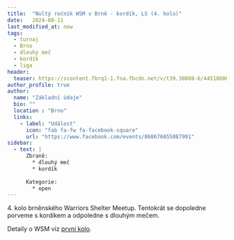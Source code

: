 ```yaml
---
title:  "Nultý ročník WSM v Brně - kordík, LS (4. kolo)"
date:   2024-08-11
last_modified_at: now
tags:
  - turnaj
  - Brno
  - dlouhý meč
  - kordík
  - liga
header:
  teaser: https://scontent.fbrq1-1.fna.fbcdn.net/v/t39.30808-6/445186060_122107133096319761_7489924575528875242_n.jpg?_nc_cat=110&ccb=1-7&_nc_sid=75d36f&_nc_ohc=usDojrIij3MQ7kNvgFYW2FH&_nc_ht=scontent.fbrq1-1.fna&oh=00_AYCPbJmeW0pCUiVFzXPxFF80jFQRrR-3eiA-BnvDi3qmZg&oe=66820199
author_profile: true
author:
  name: "Základní údaje"
  bio: ""
  location : "Brno"
  links:
    - label: "Událost"
      icon: "fab fa-fw fa-facebook-square"
      url: "https://www.facebook.com/events/868676055087991"
sidebar:
  - text: |
      Zbraně:
        * dlouhý meč
        * kordík
      
      Kategorie:
        * open
---
```

4\. kolo brněnského Warriors Shelter Meetup.
Tentokrát se dopoledne porveme s kordíkem a odpoledne s dlouhým mečem.

Detaily o WSM viz [první kolo](/turnaje/minule/wsm-2024-1).